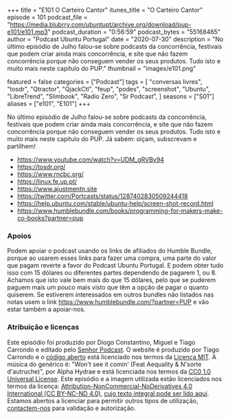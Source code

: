 +++
title = "E101 O Carteiro Cantor"
itunes_title = "O Carteiro Cantor"
episode = 101
podcast_file = "https://media.blubrry.com/ubuntupt/archive.org/download/pup-e101/e101.mp3"
podcast_duration = "0:56:59"
podcast_bytes = "55168465"
author = "Podcast Ubuntu Portugal"
date = "2020-07-30"
description = "No último episódio de Julho falou-se sobre podcasts da concorrência, festivais que podem criar ainda mais concorrência, e site que não fazem concorrência porque não conseguem vender os seus produtos. Tudo isto e muito mais neste capítulo do PUP."
thumbnail = "images/e101.png"

featured = false
categories = ["Podcast"]
tags = [
  "conversas livres",
  "tosdr",
  "Qtractor",
  "QjackCtl",
  "feup",
  "podes",
  "screenshot",
  "Ubuntu",
  "LibreTrend",
  "Slimbook",
  "Radio Zero",
  "Sr Podcast",
]
seasons = ["S01"]
aliases = ["e101", "E101"]
+++

No último episódio de Julho falou-se sobre podcasts da concorrência, festivais que podem criar ainda mais concorrência, e site que não fazem concorrência porque não conseguem vender os seus produtos. Tudo isto e muito mais neste capítulo do PUP.
Já sabem: oiçam, subscrevam e partilhem!

* https://www.youtube.com/watch?v=UDM_gRVBv94
* https://tosdr.org/
* https://www.rncbc.org/
* https://linux.fe.up.pt/
* https://www.ajustmentn.site
* https://twitter.com/Portcasts/status/1287402830509244418
* https://help.ubuntu.com/stable/ubuntu-help/screen-shot-record.html
* https://www.humblebundle.com/books/programming-for-makers-make-co-books?partner=pup


### Apoios
Podem apoiar o podcast usando os links de afiliados do Humble Bundle, porque ao usarem esses links para fazer uma compra, uma parte do valor que pagam reverte a favor do Podcast Ubuntu Portugal.
E podem obter tudo isso com 15 dólares ou diferentes partes dependendo de pagarem 1, ou 8.
Achamos que isto vale bem mais do que 15 dólares, pelo que se puderem paguem mais um pouco mais visto que têm a opção de pagar o quanto quiserem.
Se estiverem interessados em outros bundles não listados nas notas usem o link https://www.humblebundle.com/?partner=PUP e vão estar também a apoiar-nos.

### Atribuição e licenças
Este episódio foi produzido por Diogo Constantino, Miguel e Tiago Carrondo e editado pelo [Senhor Podcast](https://senhorpodcast.pt/).
O website é produzido por Tiago Carrondo e o [código aberto](https://gitlab.com/podcastubuntuportugal/website) está licenciado nos termos da [Licença MIT](https://gitlab.com/podcastubuntuportugal/website/main/LICENSE).
A música do genérico é: "Won't see it comin' (Feat Aequality & N'sorte d'autruche)", por Alpha Hydrae e está licenciada nos termos da [CC0 1.0 Universal License](https://creativecommons.org/publicdomain/zero/1.0/).
Este episódio e a imagem utilizada estão licenciados nos termos da licença: [Attribution-NonCommercial-NoDerivatives 4.0 International (CC BY-NC-ND 4.0)](https://creativecommons.org/licenses/by-nc-nd/4.0/), [cujo texto integral pode ser lido aqui](https://creativecommons.org/licenses/by-nc-nd/4.0/legalcode). Estamos abertos a licenciar para permitir outros tipos de utilização, [contactem-nos](https://podcastubuntuportugal.org/contactos) para validação e autorização.

